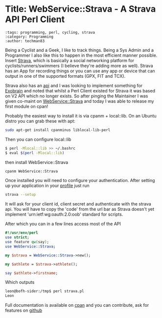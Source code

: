 Title: WebService::Strava - A Strava API Perl Client
====================================================

```{post} 2014-08-26
:tags: programming, perl, cycling, strava
:category: Programming
:author: techman83
```

Being a Cyclist and a Geek, I like to track things. Being a Sys Admin and a Programmer I also like this to happen in the most efficient manner possible. Insert [Strava](http://strava.com), which is basically a social networking platform for cyclists/runners/swimmers (I believe they're adding more as well). Strava has an App for recording things or you can use any app or device that can output in one of the supported formats (GPX, FIT and TCX).

Strava also has an [api](http://strava.github.io) and I was looking to implement something for [Exobrain](https://metacpan.org/pod/Exobrain) and noted that whilst a Perl Client existed for Strava it was based on V2 API which no longer exists. So after pinging the Maintainer I was given co-maint on [WebService::Strava](https://metacpan.org/pod/WebService::Strava) and today I was able to release my first module on cpan!

Probably the easiest way to install it is via cpanm + local::lib. On an Ubuntu distro you can grab these with apt:

```bash
sudo apt-get install cpanminus liblocal-lib-perl
```

Then you can configure local::lib

```bash
$ perl -Mlocal::lib >> ~/.bashrc
$ eval $(perl -Mlocal::lib)
```

then install WebService::Strava

```bash
cpanm WebService::Strava
```

Once installed you will need to configure your authentication. After setting up your application in your [profile](https://www.strava.com/settings/api) just run

```bash
strava --setup
```

It will ask for your client id, client secret and authenticate with the strava api. You will have to copy the 'code' from the url bar as Strava doesn't yet implement 'urn:ietf:wg:oauth:2.0:oob' standard for scripts.

After which you can in a few lines access most of the API

```perl
#!/usr/env/perl
use strict;
use feature qw(say);
use WebService::Strava;

my $strava = WebService::Strava->new();

my $athlete = $strava->athlete();

say $athlete->firstname;
```

Which outputs

```bash
leon@bofh-sider:/tmp$ perl strava.pl
Leon
```

Full documentation is available on [cpan](https://metacpan.org/pod/WebService::Strava) and you can contribute, ask for features on [github](https://github.com/techman83/WebService-Strava3)
